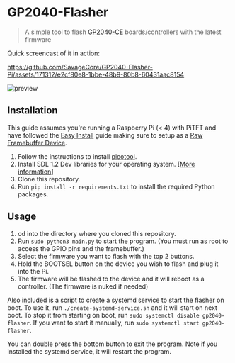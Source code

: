 # GP2040-Flasher

> A simple tool to flash [GP2040-CE](https://github.com/OpenStickCommunity/GP2040-CE) boards/controllers with the latest firmware

Quick screencast of it in action:

https://github.com/SavageCore/GP2040-Flasher-Pi/assets/171312/e2cf80e8-1bbe-48b9-80b8-60431aac8154


![preview](https://github.com/SavageCore/GP2040-Flasher-Pi/assets/171312/a6ad30d2-7c63-45f1-befd-484f340fff22)


## Installation

This guide assumes you're running a Raspberry Pi (< 4) with PiTFT and have followed the [Easy Install](https://learn.adafruit.com/adafruit-pitft-28-inch-resistive-touchscreen-display-raspberry-pi/easy-install-2) guide making sure to setup as a [Raw Framebuffer Device](https://learn.adafruit.com/adafruit-pitft-28-inch-resistive-touchscreen-display-raspberry-pi/easy-install-2#pitft-as-raw-framebuffer-device-2982165).

1. Follow the instructions to install [picotool](https://github.com/raspberrypi/picotool).
2. Install SDL 1.2 Dev libraries for your operating system. [[More information](https://learn.adafruit.com/adafruit-pitft-28-inch-resistive-touchscreen-display-raspberry-pi/pitft-pygame-tips#ensure-you-are-running-sdl-1-dot-2-2859156)]
2. Clone this repository.
3. Run `pip install -r requirements.txt` to install the required Python packages.

## Usage

1. cd into the directory where you cloned this repository.
2. Run `sudo python3 main.py` to start the program. (You must run as root to access the GPIO pins and the framebuffer.)
3. Select the firmware you want to flash with the top 2 buttons.
4. Hold the BOOTSEL button on the device you wish to flash and plug it into the Pi.
5. The firmware will be flashed to the device and it will reboot as a controller. (The firmware is nuked if needed)

Also included is a script to create a systemd service to start the flasher on boot. To use it, run `./create-systemd-service.sh` and it will start on next boot. To stop it from starting on boot, run `sudo systemctl disable gp2040-flasher`. If you want to start it manually, run `sudo systemctl start gp2040-flasher`.

You can double press the bottom button to exit the program. Note if you installed the systemd service, it will restart the program.
